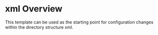 # xml Overview

This template can be used as the starting point for configuration changes within the directory structure xml.